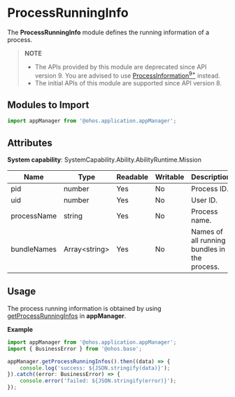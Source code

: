 # ProcessRunningInfo

The **ProcessRunningInfo** module defines the running information of a process.

> **NOTE**
> - The APIs provided by this module are deprecated since API version 9. You are advised to use [ProcessInformation<sup>9+</sup>](js-apis-inner-application-processInformation.md) instead.
> - The initial APIs of this module are supported since API version 8.

## Modules to Import

```ts
import appManager from '@ohos.application.appManager';
```

## Attributes

**System capability**: SystemCapability.Ability.AbilityRuntime.Mission

| Name| Type| Readable| Writable| Description|
| -------- | -------- | -------- | -------- | -------- |
| pid | number | Yes| No| Process ID.|
| uid | number | Yes| No| User ID.|
| processName | string | Yes| No| Process name.|
| bundleNames | Array&lt;string&gt; | Yes| No| Names of all running bundles in the process.|

## Usage

The process running information is obtained by using [getProcessRunningInfos](js-apis-application-appManager.md#appmanagergetprocessrunninginfosdeprecated) in **appManager**.

**Example**
```ts
import appManager from '@ohos.application.appManager';
import { BusinessError } from '@ohos.base';

appManager.getProcessRunningInfos().then((data) => {
    console.log('success: ${JSON.stringify(data)}');
}).catch((error: BusinessError) => {
    console.error('failed: ${JSON.stringify(error)}');
});
```
